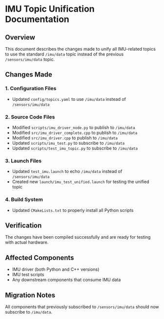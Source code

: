 # IMU Topic Unification Documentation

## Overview
This document describes the changes made to unify all IMU-related topics to use the standard `/imu/data` topic instead of the previous `/sensors/imu/data` topic.

## Changes Made

### 1. Configuration Files
- Updated `config/topics.yaml` to use `/imu/data` instead of `/sensors/imu/data`

### 2. Source Code Files
- Modified `scripts/imu_driver_node.py` to publish to `/imu/data`
- Modified `src/imu_driver_complete.cpp` to publish to `/imu/data`
- Modified `src/imu_driver.cpp` to publish to `/imu/data`
- Updated `scripts/imu_test.py` to subscribe to `/imu/data`
- Updated `scripts/test_imu_topic.py` to subscribe to `/imu/data`

### 3. Launch Files
- Updated `test_imu.launch` to echo `/imu/data` instead of `/sensors/imu/data`
- Created new `launch/imu_test_unified.launch` for testing the unified topic

### 4. Build System
- Updated `CMakeLists.txt` to properly install all Python scripts

## Verification
The changes have been compiled successfully and are ready for testing with actual hardware.

## Affected Components
- IMU driver (both Python and C++ versions)
- IMU test scripts
- Any downstream components that consume IMU data

## Migration Notes
All components that previously subscribed to `/sensors/imu/data` should now subscribe to `/imu/data`.